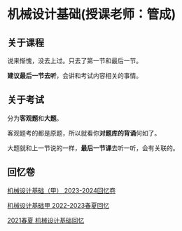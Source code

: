 # 机械设计基础(授课老师：管成)

## 关于课程

说来惭愧，没去上过。只去了第一节和最后一节。

**建议最后一节去听**，会讲和考试内容相关的事情。

## 关于考试

分为**客观题**和**大题**。

客观题考的都是原题，所以就看你**对题库的背诵**何如了。

大题就和上一节说的一样，**最后一节课**去听一听，会有关联的。

## 回忆卷

[机械设计基础（甲） 2023-2024回忆卷](https://www.cc98.org/topic/5924708)

[机械设计基础甲 2022-2023春夏回忆](https://www.cc98.org/topic/5642933)

[2021春夏 机械设计基础回忆](https://www.cc98.org/topic/5115543)
